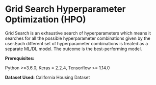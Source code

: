 # Grid Search Hyperparameter Optimization (HPO)

Grid Search is an exhaustive search of hyperparameters which means it searches for all the possible hyperparameter combinations given by the user.Each different set of hyperparameter combinations is treated as a separate ML/DL
model. The outcome is the best-performing model.

**Prerequisites:**

Python >=3.6.0, Keras = 2.2.4, Tensorflow >= 1.14.0

**Dataset Used:** California Housing Dataset

